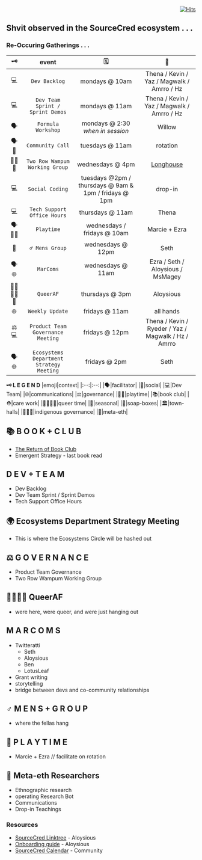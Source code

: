 <div align="right">
                 
[![Hits](https://hits.seeyoufarm.com/api/count/incr/badge.svg?url=https%3A%2F%2Fgithub.com%2FUnderground-Railroad%2FmagnificentMammals%2Fmain%2FbrainDump%2Fsourcecred%2FecosystemTasks.md&count_bg=%23FF00C1&title_bg=%23555555&icon=reverbnation.svg&icon_color=%23FF00C1&title=hits&edge_flat=false)](https://hits.seeyoufarm.com)
                 
</div>

## Shvit observed in the SourceCred ecosystem . . . 
### Re-Occuring Gatherings . . . 
|🗝️|event|🗓️|🧵|
|:--:|:--:|:--:|:--:|
|💻|`Dev Backlog`|mondays @ 10am|Thena / Kevin / Yaz / Magwalk / Amrro / Hz|
|💻|`Dev Team Sprint / Sprint Demos`|mondays @ 11am|Thena / Kevin / Yaz / Magwalk / Amrro / Hz|
|🗣️|`Formula Workshop`|mondays @ 2:30 *when in session*|Willow|
|🗣️👥|`Community Call`|tuesdays @ 11am|rotation|
|🐢🐺🐻|`Two Row Wampum Working Group`|wednesdays @ 4pm|[Longhouse](https://www.facebook.com/longhouse.stuartmyiow)|
|💻|`Social Coding`|tuesdays @2pm / thursdays @ 9am & 1pm / fridays @ 1pm|drop-in|
|💻|`Tech Support Office Hours`|thursdays @ 11am|Thena|
|🗣️👥🤸|`Playtime`|wednesdays / fridays @ 10am|Marcie + Ezra|
|👥|`♂️ Mens Group`|wednesdays @ 12pm|Seth|
|🗣️🌐|`MarComs`|wednesdays @ 11am|Ezra / Seth / Aloysious / MsMagey|
|🏳️‍⚧️🏳️‍🌈👥|`QueerAF`|thursdays @ 3pm|Aloysious| 
|🌐|`Weekly Update`|fridays @ 11am|all hands|
|⚖️💻|`Product Team Governance Meeting`|fridays @ 12pm|Thena / Kevin / Ryeder / Yaz / Magwalk / Hz / Amrro|
|🗣️🌐|`Ecosystems Department Strategy Meeting`|fridays @ 2pm|Seth|


**🗝️ L E G E N D**
|emoji|context|
|:--:|:--:|
|🗣️|facilitator|
|👥|social|
|💻|Dev Team|
|🌐|communications|
|⚖️|governance|
|🤸🏾|playtime|
|📚|book club|
|⛑️|care work|
|🏳️‍⚧️🏳️‍🌈|queer time|
|🍂|seasonal|
|🧼|soap-boxes|
|🏛️|town-halls|
|🐢🐺🐻|indigenous governance|
|🔭|meta-eth|

## 📚 B O O K + C L U B
+ [The Return of Book Club](https://discourse.sourcecred.io/t/the-return-of-book-club/1330)
+ Emergent Strategy - last book read
## D E V + T E A M
+ Dev Backlog
+ Dev Team Sprint / Sprint Demos
+ Tech Support Office Hours
## 🌍 Ecosystems Department Strategy Meeting
+ This is where the Ecosystems Circle will be hashed out
## ⚖️ G O V E R N A N C E
+ Product Team Governance
+ Two Row Wampum Working Group
## 🏳️‍⚧🏳️‍🌈 QueerAF
+ were here, were queer, and were just hanging out
## M A R C O M S 
+ Twitteratti 
  + Seth
  + Aloysious
  + Ben
  + LotusLeaf 
+ Grant writing
+ storytelling 
+ bridge between devs and co-community relationships 
## ♂️ M E N S + G R O U P
+ where the fellas hang
## 🤸 P L A Y T I M E 
+ Marcie + Ezra // facilitate on rotation
## 🔭 Meta-eth Researchers
+ Ethnographic research
+ operating Research Bot
+ Communications
+ Drop-in Teachings



### Resources
- [SourceCred Linktree](https://linktr.ee/sourcecred) - Aloysious
- [Onboarding guide](https://github.com/orgs/sourcecred/projects/8) - Aloysious
- [SourceCred Calendar](https://calendar.google.com/calendar/u/0/embed?src=ops@sourcecred.io) - Community
